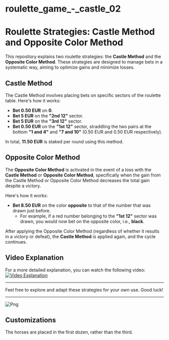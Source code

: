 # roulette_game_-_castle_02
# Roulette Strategies: Castle Method and Opposite Color Method

This repository explains two roulette strategies: the **Castle Method** and the **Opposite Color Method**. These strategies are designed to manage bets in a systematic way, aiming to optimize gains and minimize losses.

## Castle Method

The Castle Method involves placing bets on specific sectors of the roulette table. Here's how it works:

- **Bet 0.50 EUR** on **0**.
- **Bet 5 EUR** on the **"2nd 12"** sector.
- **Bet 5 EUR** on the **"3rd 12"** sector.
- **Bet 0.50 EUR** on the **"1st 12"** sector, straddling the two pairs at the bottom **"1 and 4"** and **"7 and 10"** (0.50 EUR and 0.50 EUR respectively).

In total, **11.50 EUR** is staked per round using this method.

## Opposite Color Method

The **Opposite Color Method** is activated in the event of a loss with the **Castle Method** or **Opposite Color Method**, specifically when the gain from the Castle Method or Opposite Color Method decreases the total gain despite a victory.

Here's how it works:

- **Bet 8.50 EUR** on the color **opposite** to that of the number that was drawn just before. 
  - For example, if a red number belonging to the **"1st 12"** sector was drawn, you would now bet on the opposite color, i.e., **black**.

After applying the Opposite Color Method (regardless of whether it results in a victory or defeat), the **Castle Method** is applied again, and the cycle continues.

## Video Explanation

For a more detailed explanation, you can watch the following video:  
[![Video Explanation](https://img.youtube.com/vi/VPmbUqGtrOY/0.jpg)](https://www.youtube.com/watch?v=VPmbUqGtrOY)

---

Feel free to explore and adapt these strategies for your own use. Good luck!

---

![Png](https://i.ibb.co/qLkmshhP/Immagine-2025-04-16-234336.png)

## Customizations

The horses are placed in the first dozen, rather than the third.

